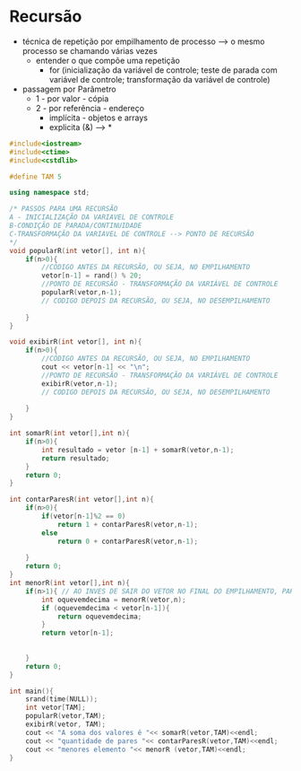 # Recursão
* técnica de repetição por empilhamento de processo --> o mesmo processo se chamando várias vezes
    * entender o que compõe uma repetição
        * for (inicialização da variável de controle; teste de parada com variável de controle; transformação da variável de controle)        
* passagem por Parâmetro
  * 1 - por valor - cópia
  * 2 - por referência - endereço
    * implícita - objetos e arrays
    * explicita (&) --> *

```.cpp
#include<iostream>
#include<ctime>
#include<cstdlib>

#define TAM 5

using namespace std;

/* PASSOS PARA UMA RECURSÃO
A - INICIALIZAÇÃO DA VARIAVEL DE CONTROLE
B-CONDIÇÃO DE PARADA/CONTINUIDADE
C-TRANSFORMAÇÃO DA VARIAVEL DE CONTROLE --> PONTO DE RECURSÃO
*/
void popularR(int vetor[], int n){
    if(n>0){
        //CÓDIGO ANTES DA RECURSÃO, OU SEJA, NO EMPILHAMENTO
        vetor[n-1] = rand() % 20;
        //PONTO DE RECURSÃO - TRANSFORMAÇÃO DA VARIÁVEL DE CONTROLE
        popularR(vetor,n-1);
        // CODIGO DEPOIS DA RECURSÃO, OU SEJA, NO DESEMPILHAMENTO
        
    }
}

void exibirR(int vetor[], int n){
    if(n>0){
        //CÓDIGO ANTES DA RECURSÃO, OU SEJA, NO EMPILHAMENTO
        cout << vetor[n-1] << "\n";
        //PONTO DE RECURSÃO - TRANSFORMAÇÃO DA VARIÁVEL DE CONTROLE
        exibirR(vetor,n-1);
        // CODIGO DEPOIS DA RECURSÃO, OU SEJA, NO DESEMPILHAMENTO
        
    }
}

int somarR(int vetor[],int n){
    if(n>0){
        int resultado = vetor [n-1] + somarR(vetor,n-1);
        return resultado;
    }
    return 0;
}

int contarParesR(int vetor[],int n){
    if(n>0){
        if(vetor[n-1]%2 == 0)
            return 1 + contarParesR(vetor,n-1);
        else
            return 0 + contarParesR(vetor,n-1);
        
    }
    return 0;
}
int menorR(int vetor[],int n){
    if(n>1){ // AO INVES DE SAIR DO VETOR NO FINAL DO EMPILHAMENTO, PARA NA PRIMEIRA POSIÇÃO
        int oquevemdecima = menorR(vetor,n);
        if (oquevemdecima < vetor[n-1]){
            return oquevemdecima;
        }
        return vetor[n-1];
        
        
    }
    return 0;
}

int main(){
    srand(time(NULL));
    int vetor[TAM];
    popularR(vetor,TAM);
    exibirR(vetor, TAM);
    cout << "A soma dos valores é "<< somarR(vetor,TAM)<<endl;
    cout << "quantidade de pares "<< contarParesR(vetor,TAM)<<endl;
    cout << "menores elemento "<< menorR (vetor,TAM)<<endl;
}
```

